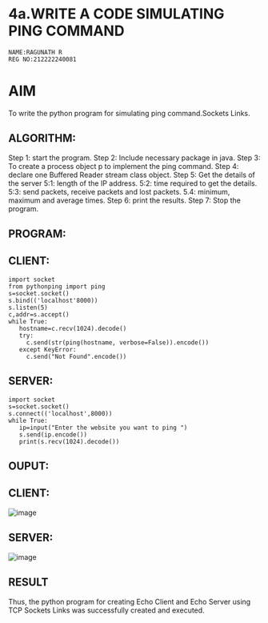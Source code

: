 # 4a.WRITE A CODE SIMULATING PING COMMAND
```
NAME:RAGUNATH R
REG NO:212222240081
```
# AIM
To write the python program for simulating ping command.Sockets Links.
## ALGORITHM:
Step 1: start the program.
Step 2: Include necessary package in java.
Step 3: To create a process object p to implement the ping command. Step 4: declare one Buffered Reader stream class object.
Step 5: Get the details of the server 5:1: length of the IP address.
     5:2: time required to get the details.
     5:3: send packets, receive packets and lost packets.
     5.4: minimum, maximum and average times.
Step 6: print the results.
Step 7: Stop the program.
## PROGRAM:
## CLIENT:
```
import socket
from pythonping import ping
s=socket.socket()
s.bind(('localhost'8000))
s.listen(5)
c,addr=s.accept()
while True:
   hostname=c.recv(1024).decode()
   try:
     c.send(str(ping(hostname, verbose=False)).encode())
   except KeyError:
     c.send("Not Found".encode())
```
## SERVER:
```
import socket
s=socket.socket()
s.connect(('localhost',8000))
while True:
   ip=input("Enter the website you want to ping ")
   s.send(ip.encode())
   print(s.recv(1024).decode())

```
## OUPUT:
## CLIENT:
![image](https://github.com/Ragu-123/3a.Sockets_Creation_for_Echo_Client_and_Echo_Server/assets/113915622/0b816d90-bb7d-4f47-ba73-c64ab3343c50)
## SERVER:
![image](https://github.com/Ragu-123/3a.Sockets_Creation_for_Echo_Client_and_Echo_Server/assets/113915622/f63efc0e-ac30-4d84-b467-1fcc39714fa5)


## RESULT
Thus, the python program for creating Echo Client and Echo Server using TCP Sockets Links 
was successfully created and executed.
